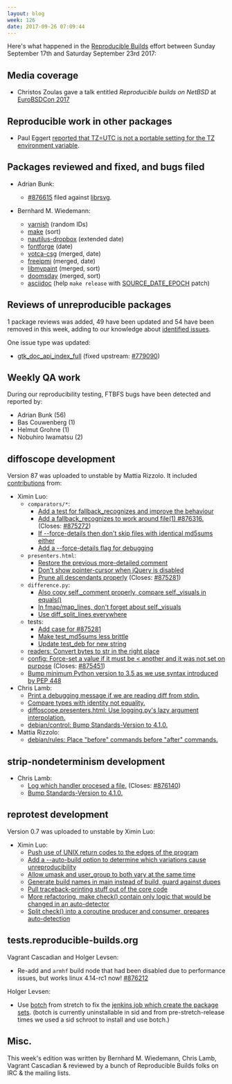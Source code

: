 ```yaml
---
layout: blog
week: 126
date: 2017-09-26 07:09:44
---
```


Here's what happened in the [Reproducible Builds](https://reproducible-builds.org) effort between Sunday September 17th and Saturday September 23rd 2017:

Media coverage
--------------

- Christos Zoulas gave a talk entitled *Reproducible builds on NetBSD* at [EuroBSDCon 2017](https://2017.eurobsdcon.org/talk-speakers/)

Reproducible work in other packages
-----------------------------------

- Paul Eggert [reported that TZ=UTC is not a portable setting for the TZ environment variable](http://lists.alioth.debian.org/pipermail/reproducible-builds/Week-of-Mon-20170918/009289.html).

Packages reviewed and fixed, and bugs filed
-------------------------------------------

* Adrian Bunk:
  * <a href="https://bugs.debian.org/876615">#876615</a> filed against <a href="https://tracker.debian.org/pkg/librsvg">librsvg</a>.

* Bernhard M. Wiedemann:
  * [varnish](https://github.com/varnishcache/varnish-cache/pull/2436) (random IDs)
  * [make](https://savannah.gnu.org/bugs/index.php?52076) (sort)
  * [nautilus-dropbox](https://github.com/dropbox/nautilus-dropbox/pull/31) (extended date)
  * [fontforge](https://github.com/fontforge/fontforge/pull/3152) (date)
  * [votca-csg](https://github.com/votca/csg/pull/228) (merged, date)
  * [freeipmi](https://savannah.gnu.org/patch/index.php?9457) (merged, date)
  * [libmypaint](https://github.com/mypaint/libmypaint/pull/108) (merged, sort)
  * [doomsday](https://github.com/skyjake/Doomsday-Engine/pull/18) (merged, sort)
  * [asciidoc](https://github.com/asciidoc/asciidoc/pull/115) (help ``make release`` with [SOURCE_DATE_EPOCH](https://reproducible-builds.org/specs/source-date-epoch/) patch)


Reviews of unreproducible packages
----------------------------------

1 package reviews was added, 49 have been updated and 54 have been removed in this week,
adding to our knowledge about [identified issues](https://tests.reproducible-builds.org/debian/index_issues.html).

One issue type was updated:

- [gtk\_doc\_api\_index\_full](https://anonscm.debian.org/git/reproducible/notes.git/commit/?id=2f1ecb12) (fixed upstream: <a href="https://bugs.debian.org/779090">#779090</a>)

Weekly QA work
--------------

During our reproducibility testing, FTBFS bugs have been detected and reported by:

 - Adrian Bunk (56)
 - Bas Couwenberg (1)
 - Helmut Grohne (1)
 - Nobuhiro Iwamatsu (2)


diffoscope development
----------------------

Version 87 was uploaded to unstable by Mattia Rizzolo. It included [contributions](https://anonscm.debian.org/git/reproducible/diffoscope.git/log/?h=debian/87) from:

- Ximin Luo:
    - ``comparators/*``:
        - [Add a test for fallback\_recognizes and improve the behaviour](https://anonscm.debian.org/git/reproducible/diffoscope.git/commit/?id=27be3f4)
        - [Add a fallback\_recognizes to work around file(1) #876316.](https://anonscm.debian.org/git/reproducible/diffoscope.git/commit/?id=7b8b9ae) (Closes: <a href="https://bugs.debian.org/875272">#875272</a>)
        - [If --force-details then don't skip files with identical md5sums either](https://anonscm.debian.org/git/reproducible/diffoscope.git/commit/?id=9b87bd4)
        - [Add a --force-details flag for debugging](https://anonscm.debian.org/git/reproducible/diffoscope.git/commit/?id=8ab261e)
    - ``presenters.html``:
        - [Restore the previous more-detailed comment](https://anonscm.debian.org/git/reproducible/diffoscope.git/commit/?id=21f931a)
        - [Don't show pointer-cursor when jQuery is disabled](https://anonscm.debian.org/git/reproducible/diffoscope.git/commit/?id=48ba0aa)
        - [Prune all descendants properly](https://anonscm.debian.org/git/reproducible/diffoscope.git/commit/?id=ccd926f) (Closes: <a href="https://bugs.debian.org/875281">#875281</a>)
    - ``difference.py``:
        - [Also copy self.\_comment properly, compare self.\_visuals in equals()](https://anonscm.debian.org/git/reproducible/diffoscope.git/commit/?id=f5c9986)
        - [In fmap/map\_lines, don't forget about self.\_visuals](https://anonscm.debian.org/git/reproducible/diffoscope.git/commit/?id=3a8ab73)
        - [Use diff\_split\_lines everywhere](https://anonscm.debian.org/git/reproducible/diffoscope.git/commit/?id=a9bae3a)
    - tests:
        - [Add case for #875281](https://anonscm.debian.org/git/reproducible/diffoscope.git/commit/?id=4cbca96)
        - [Make test\_md5sums less brittle](https://anonscm.debian.org/git/reproducible/diffoscope.git/commit/?id=0fb6d8a)
        - [Update test\_deb for new string](https://anonscm.debian.org/git/reproducible/diffoscope.git/commit/?id=f5e9215)
    - [readers: Convert bytes to str in the right place](https://anonscm.debian.org/git/reproducible/diffoscope.git/commit/?id=8c92a26)
    - [config: Force-set a value if it must be < another and it was not set on purpose](https://anonscm.debian.org/git/reproducible/diffoscope.git/commit/?id=510162b) (Closes: <a href="https://bugs.debian.org/875451">#875451</a>)
    - [Bump minimum Python version to 3.5 as we use syntax introduced by PEP 448](https://anonscm.debian.org/git/reproducible/diffoscope.git/commit/?id=ad8ab31)
- Chris Lamb:
    - [Print a debugging message if we are reading diff from stdin.](https://anonscm.debian.org/git/reproducible/diffoscope.git/commit/?id=509509e)
    - [Compare types with identity not equality.](https://anonscm.debian.org/git/reproducible/diffoscope.git/commit/?id=98de493)
    - [diffoscope.presenters.html: Use logging.py's lazy argument interpolation.](https://anonscm.debian.org/git/reproducible/diffoscope.git/commit/?id=6e42152)
    - [debian/control: Bump Standards-Version to 4.1.0.](https://anonscm.debian.org/git/reproducible/diffoscope.git/commit/?id=c561ae5)
- Mattia Rizzolo:
    - [debian/rules: Place "before" commands before "after" commands.](https://anonscm.debian.org/git/reproducible/diffoscope.git/commit/?id=e07585a)


strip-nondeterminism development
--------------------------------

- Chris Lamb:
  - [Log which handler procesed a file.](https://anonscm.debian.org/git/reproducible/strip-nondeterminism.git/commit/?id=aa9c311) (Closes: <a href="https://bugs.debian.org/876140">#876140</a>)
  - [Bump Standards-Version to 4.1.0.](https://anonscm.debian.org/git/reproducible/strip-nondeterminism.git/commit/?id=d17ee5b)


reprotest development
---------------------

Version 0.7 was uploaded to unstable by Ximin Luo:

- Ximin Luo:
  - [Push use of UNIX return codes to the edges of the program](https://anonscm.debian.org/git/reproducible/reprotest.git/commit/?id=1f93944)
  - [Add a --auto-build option to determine which variations cause unreproducibility](https://anonscm.debian.org/git/reproducible/reprotest.git/commit/?id=fd4a053)
  - [Allow umask and user\_group to both vary at the same time](https://anonscm.debian.org/git/reproducible/reprotest.git/commit/?id=27c1391)
  - [Generate build names in main instead of build, guard against dupes](https://anonscm.debian.org/git/reproducible/reprotest.git/commit/?id=5ad0200)
  - [Pull traceback-printing stuff out of the core code](https://anonscm.debian.org/git/reproducible/reprotest.git/commit/?id=8b03fcf)
  - [More refactoring, make check() contain only logic that would be changed in an auto-detector](https://anonscm.debian.org/git/reproducible/reprotest.git/commit/?id=374c580)
  - [Split check() into a coroutine producer and consumer, prepares auto-detection](https://anonscm.debian.org/git/reproducible/reprotest.git/commit/?id=f4b5e84)


tests.reproducible-builds.org
-----------------------------

Vagrant Cascadian and Holger Levsen:

- Re-add and `armhf` build node that had been disabled due to
  performance issues, but works linux 4.14-rc1 now! <a href="https://bugs.debian.org/876212">#876212</a>

Holger Levsen:

- Use [botch](https://tracker.debian.org/botch) from stretch to fix the [jenkins job which create the package sets](https://jenkins.debian.net/job/reproducible_create_meta_pkg_sets/). (botch is currently uninstallable in sid and from pre-stretch-release times we used a sid schroot to install and use botch.)

Misc.
-----

This week's edition was written by Bernhard M. Wiedemann, Chris Lamb, Vagrant Cascadian & reviewed by a bunch of Reproducible Builds folks on IRC & the mailing lists.

